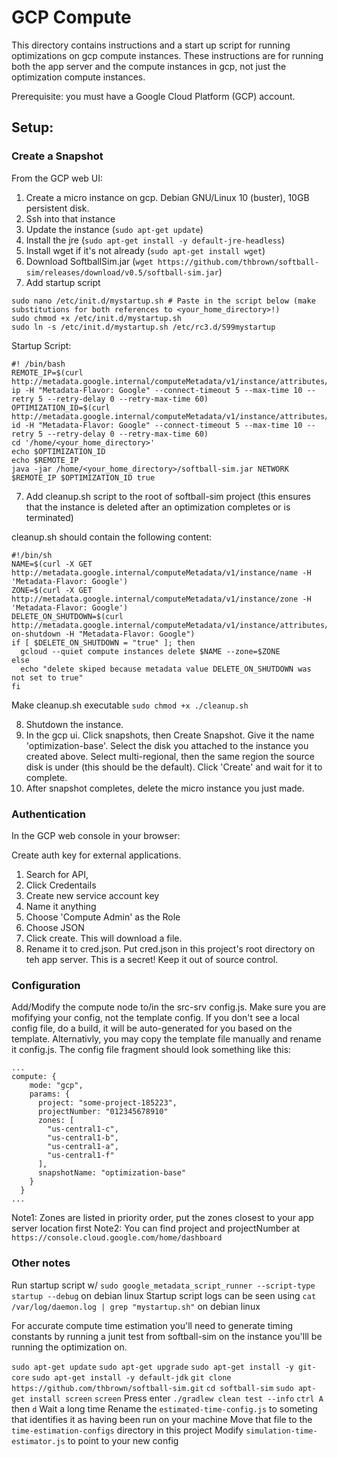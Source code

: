 # GCP Compute

This directory contains instructions and a start up script for running optimizations on gcp compute instances. These
instructions are for running both the app server and the compute instances in gcp, not just the optimization compute instances.

Prerequisite: you must have a Google Cloud Platform (GCP) account.

## Setup:

### Create a Snapshot

From the GCP web UI:

1. Create a micro instance on gcp. Debian GNU/Linux 10 (buster), 10GB persistent disk.
2. Ssh into that instance
3. Update the instance (`sudo apt-get update`)
4. Install the jre (`sudo apt-get install -y default-jre-headless`)
5. Install wget if it's not already (`sudo apt-get install wget`)
6. Download SoftballSim.jar (`wget https://github.com/thbrown/softball-sim/releases/download/v0.5/softball-sim.jar`)
7. Add startup script

```
sudo nano /etc/init.d/mystartup.sh # Paste in the script below (make substitutions for both references to <your_home_directory>!)
sudo chmod +x /etc/init.d/mystartup.sh
sudo ln -s /etc/init.d/mystartup.sh /etc/rc3.d/S99mystartup
```

Startup Script:

```
#! /bin/bash
REMOTE_IP=$(curl http://metadata.google.internal/computeMetadata/v1/instance/attributes/remote-ip -H "Metadata-Flavor: Google" --connect-timeout 5 --max-time 10 --retry 5 --retry-delay 0 --retry-max-time 60)
OPTIMIZATION_ID=$(curl http://metadata.google.internal/computeMetadata/v1/instance/attributes/optimization-id -H "Metadata-Flavor: Google" --connect-timeout 5 --max-time 10 --retry 5 --retry-delay 0 --retry-max-time 60)
cd '/home/<your_home_directory>'
echo $OPTIMIZATION_ID
echo $REMOTE_IP
java -jar /home/<your_home_directory>/softball-sim.jar NETWORK $REMOTE_IP $OPTIMIZATION_ID true
```

7. Add cleanup.sh script to the root of softball-sim project (this ensures that the instance is deleted after an optimization completes or is terminated)

cleanup.sh should contain the following content:

```
#!/bin/sh
NAME=$(curl -X GET http://metadata.google.internal/computeMetadata/v1/instance/name -H 'Metadata-Flavor: Google')
ZONE=$(curl -X GET http://metadata.google.internal/computeMetadata/v1/instance/zone -H 'Metadata-Flavor: Google')
DELETE_ON_SHUTDOWN=$(curl http://metadata.google.internal/computeMetadata/v1/instance/attributes/delete-on-shutdown -H "Metadata-Flavor: Google")
if [ $DELETE_ON_SHUTDOWN = "true" ]; then
  gcloud --quiet compute instances delete $NAME --zone=$ZONE
else
  echo "delete skiped because metadata value DELETE_ON_SHUTDOWN was not set to true"
fi
```

Make cleanup.sh executable `sudo chmod +x ./cleanup.sh`

8. Shutdown the instance.
9. In the gcp ui. Click snapshots, then Create Snapshot. Give it the name 'optimization-base'. Select the disk you attached to the instance you created above. Select multi-regional, then the same region the source disk is under (this should be the default). Click 'Create' and wait for it to complete.
10. After snapshot completes, delete the micro instance you just made.

### Authentication

In the GCP web console in your browser:

Create auth key for external applications.

1. Search for API,
2. Click Credentails
3. Create new service account key
4. Name it anything
5. Choose 'Compute Admin' as the Role
6. Choose JSON
7. Click create. This will download a file.
8. Rename it to cred.json. Put cred.json in this project's root directory on teh app server. This is a secret! Keep it out of source control.

### Configuration

Add/Modify the compute node to/in the src-srv config.js. Make sure you are mofifying your config, not the template config. If you don't see a local config file, do a build, it will be auto-generated for you based on the template. Alternativly, you may copy the template file manually and rename it config.js. The config file fragment should look something like this:

```
...
compute: {
    mode: "gcp",
    params: {
      project: "some-project-185223",
      projectNumber: "012345678910"
      zones: [
        "us-central1-c",
        "us-central1-b",
        "us-central1-a",
        "us-central1-f"
      ],
      snapshotName: "optimization-base"
    }
  }
...
```

Note1: Zones are listed in priority order, put the zones closest to your app server location first
Note2: You can find project and projectNumber at `https://console.cloud.google.com/home/dashboard`

### Other notes

Run startup script w/ `sudo google_metadata_script_runner --script-type startup --debug` on debian linux
Startup script logs can be seen using `cat /var/log/daemon.log | grep "mystartup.sh"` on debian linux

For accurate compute time estimation you'll need to generate timing constants by running a junit test
from softball-sim on the instance you'lll be running the optimization on.

`sudo apt-get update`
`sudo apt-get upgrade`
`sudo apt-get install -y git-core`
`sudo apt-get install -y default-jdk`
`git clone https://github.com/thbrown/softball-sim.git`
`cd softball-sim`
`sudo apt-get install screen`
`screen`
Press enter
`./gradlew clean test --info`
`ctrl A` then `d`
Wait a long time
Rename the `estimated-time-config.js` to someting that identifies it as having been run on your machine
Move that file to the `time-estimation-configs` directory in this project
Modify `simulation-time-estimator.js` to point to your new config

